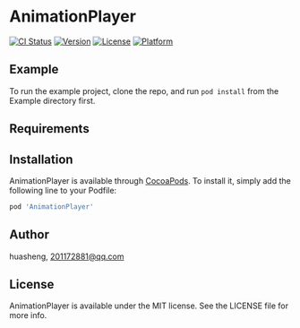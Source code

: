 # AnimationPlayer

[![CI Status](https://img.shields.io/travis/huasheng/AnimationPlayer.svg?style=flat)](https://travis-ci.org/huasheng/AnimationPlayer)
[![Version](https://img.shields.io/cocoapods/v/AnimationPlayer.svg?style=flat)](https://cocoapods.org/pods/AnimationPlayer)
[![License](https://img.shields.io/cocoapods/l/AnimationPlayer.svg?style=flat)](https://cocoapods.org/pods/AnimationPlayer)
[![Platform](https://img.shields.io/cocoapods/p/AnimationPlayer.svg?style=flat)](https://cocoapods.org/pods/AnimationPlayer)

## Example

To run the example project, clone the repo, and run `pod install` from the Example directory first.

## Requirements

## Installation

AnimationPlayer is available through [CocoaPods](https://cocoapods.org). To install
it, simply add the following line to your Podfile:

```ruby
pod 'AnimationPlayer'
```

## Author

huasheng, 201172881@qq.com

## License

AnimationPlayer is available under the MIT license. See the LICENSE file for more info.
